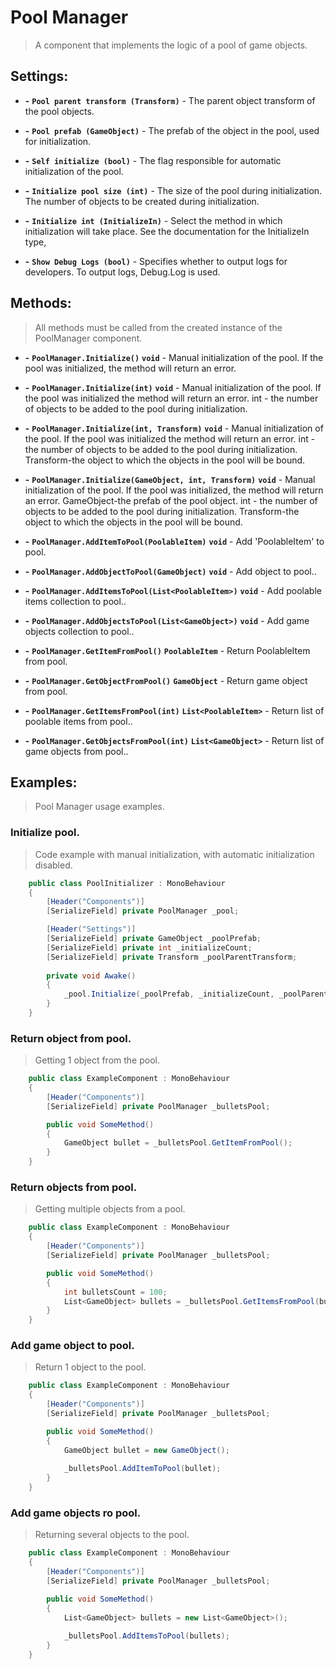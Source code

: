 # Pool Manager

> A component that implements the logic of a pool of game objects.

## Settings:

- **-** **`Pool parent transform (Transform)`** - The parent object transform of the pool objects.


- **-** **`Pool prefab (GameObject)`** - The prefab of the object in the pool, used for initialization.


- **-** **`Self initialize (bool)`** - The flag responsible for automatic initialization of the pool.


- **-** **`Initialize pool size (int)`** - The size of the pool during initialization. The number of objects to be created during initialization.


- **-** **`Initialize int (InitializeIn)`** - Select the method in which initialization will take place. See the documentation for the InitializeIn type,


- **-** **`Show Debug Logs (bool)`** - Specifies whether to output logs for developers. To output logs, Debug.Log is used.

## Methods:

> All methods must be called from the created instance of the PoolManager component.

- **-** **`PoolManager.Initialize()`** **`void`** - Manual initialization of the pool. If the pool was initialized, the method will return an error.


- **-** **`PoolManager.Initialize(int)`** **`void`** - Manual initialization of the pool. If the pool was initialized the method will return an error. int - the number of objects to be added to the pool during initialization.


- **-** **`PoolManager.Initialize(int, Transform)`** **`void`** - Manual initialization of the pool. If the pool was initialized the method will return an error. int - the number of objects to be added to the pool during initialization. Transform-the object to which the objects in the pool will be bound.


- **-** **`PoolManager.Initialize(GameObject, int, Transform)`** **`void`** - Manual initialization of the pool. If the pool was initialized, the method will return an error. GameObject-the prefab of the pool object. int - the number of objects to be added to the pool during initialization. Transform-the object to which the objects in the pool will be bound.


- **-** **`PoolManager.AddItemToPool(PoolableItem)`** **`void`** - Add 'PoolableItem' to pool.


- **-** **`PoolManager.AddObjectToPool(GameObject)`** **`void`** - Add object to pool..


- **-** **`PoolManager.AddItemsToPool(List<PoolableItem>)`** **`void`** - Add poolable items collection to pool..


- **-** **`PoolManager.AddObjectsToPool(List<GameObject>)`** **`void`** - Add game objects collection to pool..


- **-** **`PoolManager.GetItemFromPool()`** **`PoolableItem`** - Return PoolableItem from pool.


- **-** **`PoolManager.GetObjectFromPool()`** **`GameObject`** - Return game object from pool.


- **-** **`PoolManager.GetItemsFromPool(int)`** **`List<PoolableItem>`** - Return list of poolable items from pool..


- **-** **`PoolManager.GetObjectsFromPool(int)`** **`List<GameObject>`** - Return list of game objects from pool..

## Examples:

> Pool Manager usage examples.

### Initialize pool.

> Code example with manual initialization, with automatic initialization disabled.

```c#
    public class PoolInitializer : MonoBehaviour
    {
        [Header("Components")] 
        [SerializeField] private PoolManager _pool;

        [Header("Settings")] 
        [SerializeField] private GameObject _poolPrefab;
        [SerializeField] private int _initializeCount;
        [SerializeField] private Transform _poolParentTransform;
        
        private void Awake()
        {
            _pool.Initialize(_poolPrefab, _initializeCount, _poolParentTransform);
        }
    }
```

### Return object from pool.

> Getting 1 object from the pool.

```c#
    public class ExampleComponent : MonoBehaviour
    {
        [Header("Components")] 
        [SerializeField] private PoolManager _bulletsPool;

        public void SomeMethod()
        {
            GameObject bullet = _bulletsPool.GetItemFromPool();
        }
    }
```

### Return objects from pool.

> Getting multiple objects from a pool.

```c#
    public class ExampleComponent : MonoBehaviour
    {
        [Header("Components")] 
        [SerializeField] private PoolManager _bulletsPool;

        public void SomeMethod()
        {
            int bulletsCount = 100;
            List<GameObject> bullets = _bulletsPool.GetItemsFromPool(bulletsCount);
        }
    }
```

### Add game object to pool.

> Return 1 object to the pool.

```c#
    public class ExampleComponent : MonoBehaviour
    {
        [Header("Components")] 
        [SerializeField] private PoolManager _bulletsPool;

        public void SomeMethod()
        {
            GameObject bullet = new GameObject();
            
            _bulletsPool.AddItemToPool(bullet);
        }
    }
```

### Add game objects ro pool.

> Returning several objects to the pool.

```c#
    public class ExampleComponent : MonoBehaviour
    {
        [Header("Components")] 
        [SerializeField] private PoolManager _bulletsPool;

        public void SomeMethod()
        {
            List<GameObject> bullets = new List<GameObject>();
            
            _bulletsPool.AddItemsToPool(bullets);
        }
    }
```